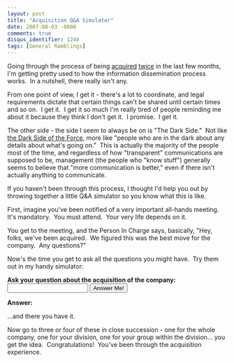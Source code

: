 ```yaml
---
layout: post
title: "Acquisition Q&A Simulator"
date: 2007-08-03 -0800
comments: true
disqus_identifier: 1248
tags: [General Ramblings]
---
```

Going through the process of being
[acquired](http://ir.checkfreecorp.com/phoenix.zhtml?c=94799&p=irol-newsArticle&ID=1000723&highlight=)
[twice](http://investors.fiserv.com/releasedetail.cfm?ReleaseID=258139)
in the last few months, I'm getting pretty used to how the information
dissemination process works.  In a nutshell, there really isn't any.

From one point of view, I get it - there's a lot to coordinate, and
legal requirements dictate that certain things can't be shared until
certain times and so on.  I get it.  I get it so much I'm really tired
of people reminding me about it because they think I don't get it.  I
promise.  I get it.

The other side - the side I seem to always be on is "The Dark Side." 
Not like [the Dark Side of the
Force](http://en.wikipedia.org/wiki/Dark_side_%28Star_Wars%29), more
like "people who are in the dark about any details about what's going
on."  This is actually the majority of the people most of the time, and
regardless of how "transparent" communications are supposed to be,
management (the people who "know stuff") generally seems to believe that
"more communication is better," even if there isn't actually anything to
communicate.

If you haven't been through this process, I thought I'd help you out by
throwing together a little Q&A simulator so you know what this is like.

First, imagine you've been notified of a very important all-hands
meeting.  It's mandatory.  You must attend.  Your very life depends on
it.

You get to the meeting, and the Person In Charge says, basically, "Hey,
folks, we've been acquired.  We figured this was the best move for the
company.  Any questions?"

Now's the time you get to ask all the questions you might have.  Try
them out in my handy simulator:

<script type="text/javascript">
var allAnswers = new Array();
allAnswers[0] = "We don't have an answer for that at this time.";
allAnswers[1] = "We're still working that out and we'll let you know as soon as we can.";
allAnswers[2] = "That hasn't really been decided yet.";
allAnswers[3] = "We'll have the answer for that in the near future.";
allAnswers[4] = "That's being discussed right now and we'll let you know when a decision has been made.";
allAnswers[5] = "That information isn't currently available, but we'll let you know when it is.";

var allThinking = new Array();
allThinking[0] = "Hmmmm...";
allThinking[1] = "Ummmm...";
allThinking[2] = "Well...";

function think()
{
	var i = Math.round((allThinking.length - 1) * Math.random());
	document.getElementById("answer").innerHTML = allThinking[i];
	setTimeout('generateAnswer()', 1000);
}

function generateAnswer()
{
	var i = Math.round((allAnswers.length - 1) * Math.random());
	document.getElementById("answer").innerHTML = allAnswers[i];
}
</script>

<p><b>Ask your question about the acquisition of the company:</b><br /><input type="text" /> <input type="button" value="Answer Me!" onclick="think();"/></p>
<p><b>Answer:</b><br /><span id="answer" /></p>

...and there you have it.

Now go to three or four of these in close succession - one for the whole
company, one for your division, one for your group within the
division... you get the idea.  Congratulations!  You've been through the
acquisition experience.

